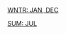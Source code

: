 [WNTR: JAN, DEC](https://r3dbabyvamp.github.io/Paula-s-Website/YRS/2023/JAN1-3)

[SUM: JUL](https://r3dbabyvamp.github.io/Paula-s-Website/YRS/2023/Summer/index)
